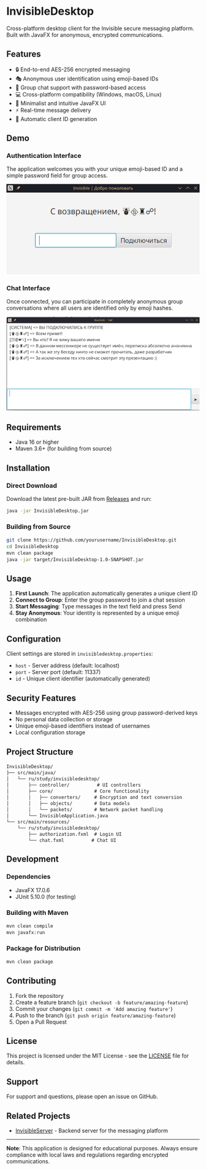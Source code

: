 # InvisibleDesktop

Cross-platform desktop client for the Invisible secure messaging platform. Built with JavaFX for anonymous, encrypted communications.

## Features

- 🔒 End-to-end AES-256 encrypted messaging
- 🎭 Anonymous user identification using emoji-based IDs
- 👥 Group chat support with password-based access
- 💻 Cross-platform compatibility (Windows, macOS, Linux)
- 🎨 Minimalist and intuitive JavaFX UI
- ⚡ Real-time message delivery
- 🔑 Automatic client ID generation

## Demo

### Authentication Interface
The application welcomes you with your unique emoji-based ID and a simple password field for group access.

![Authentication Window](images/welcome.png)

### Chat Interface
Once connected, you can participate in completely anonymous group conversations where all users are identified only by emoji hashes.

![Chat Interface](images/chat.png)

## Requirements

- Java 16 or higher
- Maven 3.6+ (for building from source)

## Installation

### Direct Download
Download the latest pre-built JAR from [Releases](https://github.com/HastG99/InvisibleDesktop/releases) and run:
```bash
java -jar InvisibleDesktop.jar
```

### Building from Source
```bash
git clone https://github.com/yourusername/InvisibleDesktop.git
cd InvisibleDesktop
mvn clean package
java -jar target/InvisibleDesktop-1.0-SNAPSHOT.jar
```

## Usage

1. **First Launch**: The application automatically generates a unique client ID
2. **Connect to Group**: Enter the group password to join a chat session
3. **Start Messaging**: Type messages in the text field and press Send
4. **Stay Anonymous**: Your identity is represented by a unique emoji combination

## Configuration

Client settings are stored in `invisibledesktop.properties`:
- `host` - Server address (default: localhost)
- `port` - Server port (default: 11337)
- `id` - Unique client identifier (automatically generated)

## Security Features

- Messages encrypted with AES-256 using group password-derived keys
- No personal data collection or storage
- Unique emoji-based identifiers instead of usernames
- Local configuration storage

## Project Structure

```
InvisibleDesktop/
├── src/main/java/
│   └── ru/study/invisibledesktop/
│       ├── controller/          # UI controllers
│       ├── core/               # Core functionality
│       │   ├── converters/     # Encryption and text conversion
│       │   ├── objects/        # Data models
│       │   └── packets/        # Network packet handling
│       └── InvisibleApplication.java
└── src/main/resources/
    └── ru/study/invisibledesktop/
        ├── authorization.fxml  # Login UI
        └── chat.fxml          # Chat UI
```

## Development

### Dependencies
- JavaFX 17.0.6
- JUnit 5.10.0 (for testing)

### Building with Maven
```bash
mvn clean compile
mvn javafx:run
```

### Package for Distribution
```bash
mvn clean package
```

## Contributing

1. Fork the repository
2. Create a feature branch (`git checkout -b feature/amazing-feature`)
3. Commit your changes (`git commit -m 'Add amazing feature'`)
4. Push to the branch (`git push origin feature/amazing-feature`)
5. Open a Pull Request

## License

This project is licensed under the MIT License - see the [LICENSE](LICENSE) file for details.

## Support

For support and questions, please open an issue on GitHub.

## Related Projects

- [InvisibleServer](https://github.com/HastG99/InvisibleServer) - Backend server for the messaging platform

---

**Note**: This application is designed for educational purposes. Always ensure compliance with local laws and regulations regarding encrypted communications.
